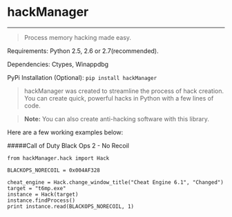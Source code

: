 # hackManager

***

> Process memory hacking made easy.


Requirements: Python 2.5, 2.6 or 2.7(recommended).

Dependencies: Ctypes, Winappdbg

PyPi Installation (Optional): `pip install hackManager`


> hackManager was created to streamline the process of hack creation. You can create quick, powerful hacks in Python with a few lines of code. 

> **Note:** You can also create anti-hacking software with this library.

Here are a few working examples below:

#####Call of Duty Black Ops 2 - No Recoil

    from hackManager.hack import Hack
    
    BLACKOPS_NORECOIL = 0x004AF328
    
    cheat_engine = Hack.change_window_title("Cheat Engine 6.1", "Changed")
    target = "t6mp.exe"
    instance = Hack(target)
    instance.findProcess()
    print instance.read(BLACKOPS_NORECOIL, 1)
